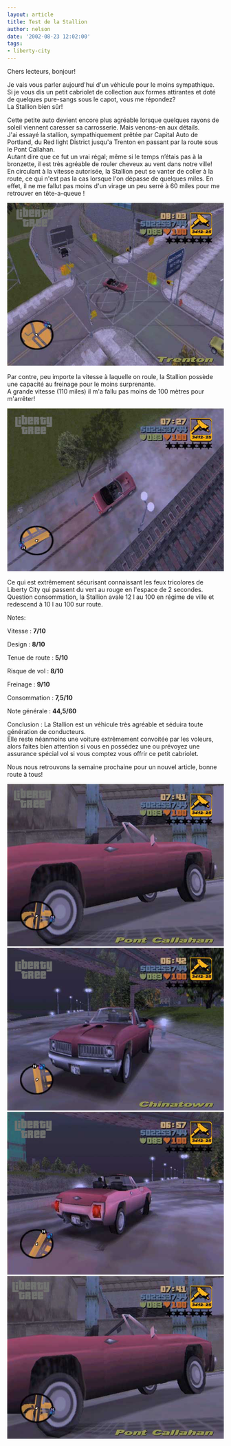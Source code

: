 ```yaml
---
layout: article
title: Test de la Stallion
author: nelson
date: '2002-08-23 12:02:00'
tags:
- liberty-city
---
```


Chers lecteurs, bonjour!

Je vais vous parler aujourd'hui d'un véhicule pour le moins sympathique.  
Si je vous dis un petit cabriolet de collection aux formes attirantes et doté de quelques pure-sangs sous le capot, vous me répondez?  
La Stallion bien sûr!

Cette petite auto devient encore plus agréable lorsque quelques rayons de soleil viennent caresser sa carrosserie. Mais venons-en aux détails.  
J'ai essayé la stallion, sympathiquement prêtée par Capital Auto de Portland, du Red light District jusqu'a Trenton en passant par la route sous le Pont Callahan.  
Autant dire que ce fut un vrai régal; même si le temps n’étais pas à la bronzette, il est très agréable de rouler cheveux au vent dans notre ville!  
En circulant à la vitesse autorisée, la Stallion peut se vanter de coller à la route, ce qui n'est pas la cas lorsque l'on dépasse de quelques miles. En effet, il ne me fallut pas moins d'un virage un peu serré à 60 miles pour me retrouver en tête-a-queue !

![](/content/images/2016/07/Stallion6.jpg)

Par contre, peu importe la vitesse à laquelle on roule, la Stallion possède une capacité au freinage pour le moins surprenante.  
A grande vitesse (110 miles) il m'a fallu pas moins de 100 mètres pour m'arrêter!

![](/content/images/2016/07/Stallion4.jpg)

Ce qui est extrêmement sécurisant connaissant les feux tricolores de Liberty City qui passent du vert au rouge en l'espace de 2 secondes.  
Question consommation, la Stallion avale 12 l au 100 en régime de ville et redescend à 10 l au 100 sur route.

Notes:

Vitesse : **7/10**

Design : **8/10**

Tenue de route : **5/10**

Risque de vol : **8/10**

Freinage : **9/10**

Consommation : **7,5/10**

Note générale : **44,5/60**

Conclusion : La Stallion est un véhicule très agréable et séduira toute génération de conducteurs.  
Elle reste néanmoins une voiture extrêmement convoitée par les voleurs, alors faites bien attention si vous en possédez une ou prévoyez une assurance spécial vol si vous comptez vous offrir ce petit cabriolet.

Nous nous retrouvons la semaine prochaine pour un nouvel article, bonne route à tous!

![](/content/images/2016/07/Stallion.jpg)
![](/content/images/2016/07/Stallion2.jpg)
![](/content/images/2016/07/Stallion3.jpg)
![](/content/images/2016/07/Stallion5.jpg)

<!--kg-card-end: markdown-->
